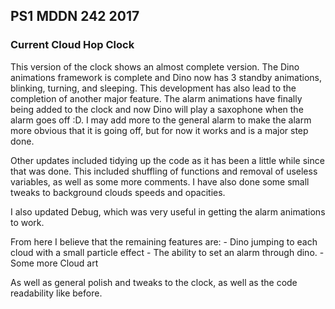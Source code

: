 ## PS1 MDDN 242 2017

### Current Cloud Hop Clock

This version of the clock shows an almost complete version. The Dino animations framework is complete and Dino now has 3 standby animations, blinking, turning, and sleeping. This development has also lead to the completion of another major feature. The alarm animations have finally being added to the clock and now Dino will play a saxophone when the alarm goes off :D. I may add more to the general alarm to make the alarm more obvious that it is going off, but for now it works and is a major step done. 

Other updates included tidying up the code as it has been a little while since that was done. This included shuffling of functions and removal of useless variables, as well as some more comments. I have also done some small tweaks to background clouds speeds and opacities.

I also updated Debug, which was very useful in getting the alarm animations to work.

From here I believe that the remaining features are:
	- Dino jumping to each cloud with a small particle effect
	- The ability to set an alarm through dino.
	- Some more Cloud art
	
As well as general polish and tweaks to the clock, as well as the code readability like before. 